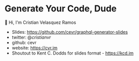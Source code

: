 # Generate Your Code, Dude

👋 Hi, I'm Cristian Velasquez Ramos

- Slides: https://github.com/cevr/graphql-generator-slides
- twitter: @_cristianvr_
- github: cevr
- website: https://cvr.im
- Shoutout to Kent C. Dodds for slides format - https://kcd.im